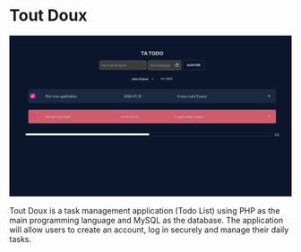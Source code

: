# Tout Doux <Badge type="tip" text="PHP" />

![todo liste](../images/todoPhp.png)

Tout Doux is a task management application (Todo List) using PHP as the main programming language and MySQL as the database. The application will allow users to create an account, log in securely and manage their daily tasks.